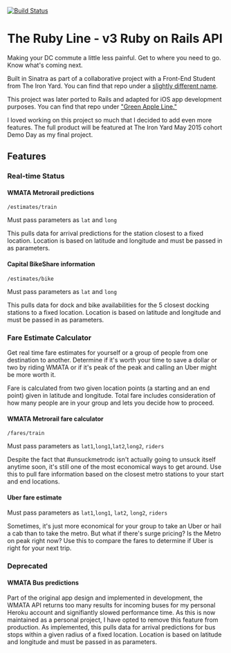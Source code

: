 [![Build Status](https://travis-ci.org/bellawoo/Ruby-Line.svg?branch=master)](https://travis-ci.org/bellawoo/Ruby-Line)
# The Ruby Line - v3 Ruby on Rails API
Making your DC commute a little less painful. Get to where you need to go. Know what's coming next.

Built in Sinatra as part of a collaborative project with a Front-End Student from The Iron Yard. You can find that repo under a [slightly different name](https://github.com/bellawoo/Ruby-Line-Sinatra "Ruby Line, Sinatra version").

This project was later ported to Rails and adapted for iOS app development purposes. You can find that repo under ["Green Apple Line."](https://github.com/bellawoo/Green-Apple-Line "Green Apple Line")

I loved working on this project so much that I decided to add even more features. The full product will be featured at The Iron Yard May 2015 cohort Demo Day as my final project.

## Features

### Real-time Status

#### WMATA Metrorail predictions

`/estimates/train`

Must pass parameters as `lat` and `long`

This pulls data for arrival predictions for the station closest to a fixed location. Location is based on latitude and longitude and must be passed in as parameters.

#### Capital BikeShare information

`/estimates/bike`

Must pass parameters as `lat` and `long`

This pulls data for dock and bike availabilities for the 5 closest docking stations to a fixed location. Location is based on latitude and longitude and must be passed in as parameters.


### Fare Estimate Calculator

Get real time fare estimates for yourself or a group of people from one destination to another. Determine if it's worth your time to save a dollar or two by riding WMATA or if it's peak of the peak and calling an Uber might be more worth it.

Fare is calculated from two given location points (a starting and an end point) given in latitude and longitude. Total fare includes consideration of how many people are in your group and lets you decide how to proceed.

#### WMATA Metrorail fare calculator

`/fares/train`

Must pass parameters as `lat1`,`long1`,`lat2`,`long2`, `riders`

Despite the fact that #unsuckmetrodc isn't actually going to unsuck itself anytime soon, it's still one of the most economical ways to get around. Use this to pull fare information based on the closest metro stations to your start and end locations.

#### Uber fare estimate

Must pass parameters as `lat1`,`long1`, `lat2`, `long2`, `riders`

Sometimes, it's just more economical for your group to take an Uber or hail a cab than to take the metro. But what if there's surge pricing? Is the Metro on peak right now? Use this to compare the fares to determine if Uber is right for your next trip.

### Deprecated

#### WMATA Bus predictions

Part of the original app design and implemented in development, the WMATA API returns too many results for incoming buses for my personal Heroku account and signifiantly slowed performance time. As this is now maintained as a personal project, I have opted to remove this feature from production. As implemented, this pulls data for arrival predictions for bus stops within a given radius of a fixed location. Location is based on latitude and longitude and must be passed in as parameters.
